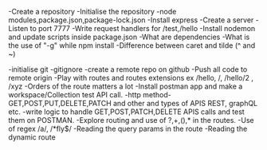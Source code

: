 -Create a repository
-Initialise the repository
-node modules,package.json,package-lock.json
-Install express
-Create a server
-Listen to port 7777
-Write request handlers for /test,/hello
-Install nodemon and update scripts inside package.json
-What are dependencies
-What is the use of "-g" while npm install
-Difference between caret and tilde (^ and ~)

-initialise git
-gitignore
-create a remote repo on github
-Push all code to remote origin
-Play with routes and routes extensions ex /hello,  /, /hello/2 , /xyz
-Orders of the route matters a lot
-Install postman app and make a workspace/Collection test API call.
-http method- GET,POST,PUT,DELETE,PATCH and other and types of APIS REST, graphQL etc.
-write logic to handle GET,POST,PATCH,DELETE APIS calls and test them on POSTMAN.
-Explore routing and use of ?,+,(),* in the routes.
-Use of regex /a/, /*fly$/
-Reading the query params in the route
-Reading the dynamic route
